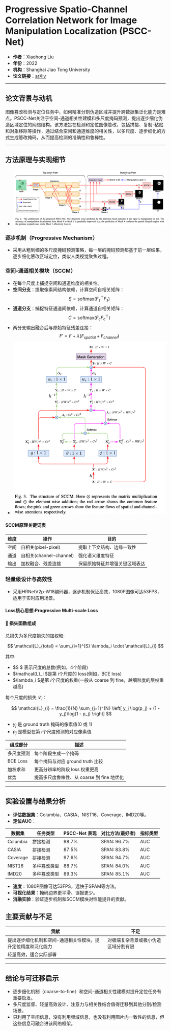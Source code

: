 # Progressive Spatio-Channel Correlation Network for Image Manipulation Localization (PSCC-Net)

- **作者**：Xiaohong Liu
- **年份**：2022
- **机构**：Shanghai Jiao Tong University
- **论文链接**：[arXiv](https://arxiv.org/pdf/2103.10596)

---

## 论文背景与动机

图像篡改检测与定位任务中，如何精准分割伪造区域并提升跨数据集泛化能力是难点。PSCC-Net关注于空间-通道相关性建模和多尺度掩码预测，提出逐步细化伪造区域定位的网络结构。该方法旨在检测和定位图像篡改，包括拼接、复制-粘贴和对象移除等操作，通过结合空间和通道维度的相关性，以多尺度、逐步细化的方式生成篡改掩码，从而提高检测的准确性和鲁棒性。

---

## 方法原理与实现细节
- ![PSCC-Net结构](../../../images/image-164.png)

### 逐步机制（Progressive Mechanism）
- 采用从粗到细的多尺度掩码预测策略，每一层的掩码预测都基于前一层结果，逐步细化篡改区域定位，类似人类视觉聚焦过程。

### 空间-通道相关模块（SCCM）
- 在每个尺度上捕捉空间和通道维度的相关性。
- **空间分支**：提取像素间结构依赖，计算空间自相关矩阵：
  $$
  S = \text{softmax}(F_s^\top F_s)
  $$
- **通道分支**：捕捉特征通道间依赖，计算通道自相关矩阵：
  $$
  C = \text{softmax}(F_c F_c^\top)
  $$
- 两分支输出融合后与原始特征残差连接：
  $$
  F' = F + \lambda (F_{spatial} + F_{channel})
  $$
- ![SCCM结构示意图](../../../images/image-165.png)

#### SCCM原理关键词表
| 维度   | 操作                | 目的                     |
|--------|---------------------|--------------------------|
| 空间   | 自相关(pixel-pixel) | 提取上下文结构、边缘一致性 |
| 通道   | 自相关(channel-channel) | 强化语义维度特征         |
| 输出   | 加权融合、残差连接  | 保留原始特征并增强关键区域表达 |

### 轻量级设计与高效性
- 采用HRNetV2p-W18编码器，逐步机制保证高效，1080P图像可达53FPS，适用于实时应用场景。

#### Loss核心思想:Progressive Multi-scale Loss

#### 📌 损失函数组成

总损失为多尺度损失的加权和:

$$
\mathcal{L}_{total} = \sum_{i=1}^{S} \lambda_i \cdot \mathcal{L}_{i}
$$

其中:
- $S $ 表示尺度的总数(例如，4个阶段)
- $\mathcal{L}_i $是第 $i$个尺度的 loss(例如，BCE loss)
- $\lambda_i $是第 $i$个尺度的权重(一般从 coarse 到 fine，越细粒度的层权重越高)

每个尺度的损失 $\mathcal{L}_i$：

$$
\mathcal{L}_{i} = \frac{1}{N} \sum_{j=1}^{N} \left[ y_j \log(p_j) + (1 - y_j)\log(1 - p_j) \right]
$$

- $y_j$ 是 ground truth 掩码的像素值(0 或 1)
- $p_j$ 是模型在第 $i$个尺度预测的对应像素值

| 组成部分 | 描述 |
|----------|------|
| 多尺度预测 | 每个阶段生成一个掩码 |
| BCE Loss | 每个掩码与对应 ground truth 比较 |
| 加权求和 | 更高分辨率的阶段 loss 权重更高 |
| 优势 | 提高多尺度鲁棒性、从 coarse 到 fine 地优化 |

---

## 实验设置与结果分析

- **评估数据集**：Columbia、CASIA、NIST16、Coverage、IMD20等。
- **定位AUC**：

| 数据集       | 任务类型     | PSCC-Net 表现 | 对比方法(最好者) | 指标类型 |
|--------------|--------------|----------------|----------------------|----------|
| Columbia     | 拼接检测     | 98.7%          | SPAN: 96.7%          | AUC      |
| CASIA        | 拼接检测     | 87.5%          | SPAN: 83.8%          | AUC      |
| Coverage     | 拼接检测     | 97.6%          | SPAN: 94.7%          | AUC      |
| NIST16       | 多种篡改类型 | 88.7%          | SPAN: 84.0%          | AUC      |
| IMD20        | 多种篡改类型 | 89.3%          | SPAN: 85.1%          | AUC      |

- **速度**：1080P图像可达53FPS，远快于SPAM等方法。
- **可视化结果**：掩码边界更平滑、误报更少。
- **消融实验**：验证逐步机制和SCCM模块对性能提升的贡献。

## 主要贡献与不足

| 贡献                                                         | 不足                                   |
|--------------------------------------------------------------|----------------------------------------|
| 提出逐步细化机制和空间-通道相关性模块，提升定位精度和泛化能力 | 对极端复杂背景或极小伪造区域分割有限   |
| 轻量高效，适合实际部署                                       |                                        |

---

## 结论与可迁移启示

- 逐步细化机制（coarse-to-fine）和空间-通道相关性建模对提升定位任务有重要启发。
- 多尺度监督、轻量高效设计、注意力与相关性结合值得迁移到其他分割/检测场景。
- 只利用了空间信息，没有利用频域信息，也没有利用图片内一致性的信息，但这些信息可融合进该网络框架。






